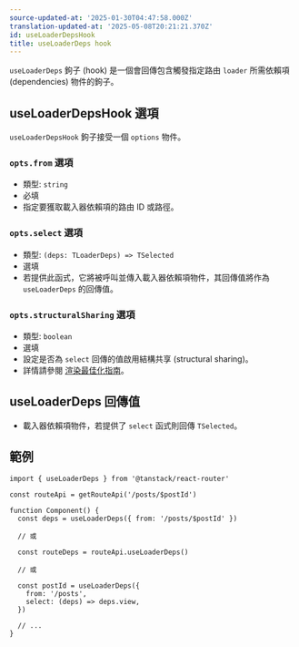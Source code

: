 ```yaml
---
source-updated-at: '2025-01-30T04:47:58.000Z'
translation-updated-at: '2025-05-08T20:21:21.370Z'
id: useLoaderDepsHook
title: useLoaderDeps hook
---
```


`useLoaderDeps` 鉤子 (hook) 是一個會回傳包含觸發指定路由 `loader` 所需依賴項 (dependencies) 物件的鉤子。

## useLoaderDepsHook 選項

`useLoaderDepsHook` 鉤子接受一個 `options` 物件。

### `opts.from` 選項

- 類型: `string`
- 必填
- 指定要獲取載入器依賴項的路由 ID 或路徑。

### `opts.select` 選項

- 類型: `(deps: TLoaderDeps) => TSelected`
- 選填
- 若提供此函式，它將被呼叫並傳入載入器依賴項物件，其回傳值將作為 `useLoaderDeps` 的回傳值。

### `opts.structuralSharing` 選項

- 類型: `boolean`
- 選填
- 設定是否為 `select` 回傳的值啟用結構共享 (structural sharing)。
- 詳情請參閱 [渲染最佳化指南](../../guide/render-optimizations.md)。

## useLoaderDeps 回傳值

- 載入器依賴項物件，若提供了 `select` 函式則回傳 `TSelected`。

## 範例

```tsx
import { useLoaderDeps } from '@tanstack/react-router'

const routeApi = getRouteApi('/posts/$postId')

function Component() {
  const deps = useLoaderDeps({ from: '/posts/$postId' })

  // 或

  const routeDeps = routeApi.useLoaderDeps()

  // 或

  const postId = useLoaderDeps({
    from: '/posts',
    select: (deps) => deps.view,
  })

  // ...
}
```
